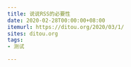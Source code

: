```yaml
---
title: 说说RSS的必要性
date: 2020-02-28T00:00:00+08:00
itemurl: https://ditou.org/2020/03/1/
sites: ditou.org
tags:
- 测试

---
```

